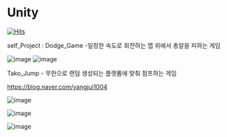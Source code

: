 # Unity
[![Hits](https://hits.seeyoufarm.com/api/count/incr/badge.svg?url=https%3A%2F%2Fgithub.com%2Fyangjui%2Fhit-counter&count_bg=%23F54A4A&title_bg=%23555555&icon=googlekeep.svg&icon_color=%23FFFFFF&title=hits&edge_flat=false)](https://hits.seeyoufarm.com)

self_Project : Dodge_Game -일정한 속도로 회전하는 맵 위에서 총알을 피하는 게임

![image](https://user-images.githubusercontent.com/71171290/211770790-df647ac9-98eb-45f5-95d5-6bdf54f6ad12.png)
![image](https://user-images.githubusercontent.com/71171290/211770927-1124adc2-9a65-475b-a595-b3643aa5a982.png)





Tako_Jump - 무한으로 랜덤 생성되는 플랫폼에 맞춰 점프하는 게임

https://blog.naver.com/yangjui1004

![image](https://user-images.githubusercontent.com/71171290/211948737-9f0d3a44-3543-4741-b69a-adb4b9382f9b.png)

![image](https://user-images.githubusercontent.com/71171290/211948756-6f4b5cc0-0108-467e-bbd6-fd68d671ba16.png)

![image](https://user-images.githubusercontent.com/71171290/211948762-843b9548-5054-4ba5-9f4e-e750f8811da7.png)
